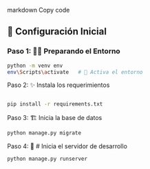 markdown
Copy code
## 🌟 Configuración Inicial

### Paso 1: 🧙‍♂️ Preparando el Entorno 
```bash
python -m venv env
env\Scripts\activate   # 🧙 Activa el entorno
```
Paso 2: ✨ Instala los requerimientos
```bash

pip install -r requirements.txt
```
Paso 3: 🏗️  Inicia la base de datos 
```bash
python manage.py migrate
```
Paso 4: 🌟 # Inicia el servidor de desarrollo
```bash
python manage.py runserver
```
